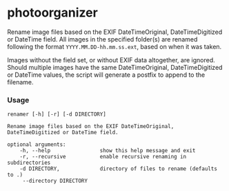 # photoorganizer

Rename image files based on the EXIF DateTimeOriginal, DateTimeDigitized or DateTime field.
All images in the specified folder(s) are renamed following the format `YYYY.MM.DD-hh.mm.ss.ext`, based on when it was taken.

Images without the field set, or without EXIF data altogether, are ignored.
Should multiple images have the same DateTimeOriginal, DateTimeDigitized or DateTime values, the script will generate a postfix to append to the filename.

### Usage

    renamer [-h] [-r] [-d DIRECTORY]

    Rename image files based on the EXIF DateTimeOriginal, DateTimeDigitized or DateTime field.

    optional arguments:
        -h, --help                show this help message and exit
        -r, --recursive           enable recursive renaming in subdirectories
        -d DIRECTORY,             directory of files to rename (defaults to .)
         --directory DIRECTORY